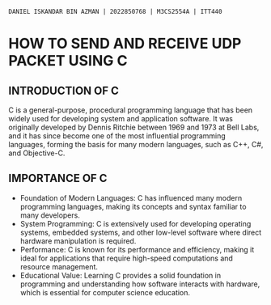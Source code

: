 ` DANIEL ISKANDAR BIN AZMAN | 2022850768 | M3CS2554A | ITT440 `
# HOW TO SEND AND RECEIVE UDP PACKET USING C
## INTRODUCTION OF C
C is a general-purpose, procedural programming language that has been widely used for developing system and application software. It was originally developed by Dennis Ritchie between 1969 and 1973 at Bell Labs, and it has since become one of the most influential programming languages, forming the basis for many modern languages, such as C++, C#, and Objective-C.
## IMPORTANCE OF C
- Foundation of Modern Languages: C has influenced many modern programming languages, making its concepts and syntax familiar to many developers.
- System Programming: C is extensively used for developing operating systems, embedded systems, and other low-level software where direct hardware manipulation is required.
- Performance: C is known for its performance and efficiency, making it ideal for applications that require high-speed computations and resource management.
- Educational Value: Learning C provides a solid foundation in programming and understanding how software interacts with hardware, which is essential for computer science education.
